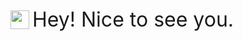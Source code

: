 <div class="header">
  <img
    src="https://emojis.slackmojis.com/emojis/images/1531849430/4246/blob-sunglasses.gif?1531849430"
    class="header__emoji"
  />
  <p class="header__title">Hey! Nice to see you.</p>
</div>




<!--
**MaksimVovk/maksimvovk** is a ✨ _special_ ✨ repository because its `README.md` (this file) appears on your GitHub profile.

Here are some ideas to get you started:

- 🔭 I’m currently working on ...
- 🌱 I’m currently learning ...
- 👯 I’m looking to collaborate on ...
- 🤔 I’m looking for help with ...
- 💬 Ask me about ...
- 📫 How to reach me: ...
- 😄 Pronouns: ...
- ⚡ Fun fact: ...
-->
<style lang="scss">
  .header {
    display: grid;
    grid-template-columns: auto 1fr;
    grid-gap: 5px;
    align-items: center;
    height: 40px;
  }

  .header__emoji {
    width: 30px;
    align-items: center;
  }

  .header__title {
    font-size: 32px;
    line-height: 1;
    margin: 0;
    padding: 0;
  }

</style>